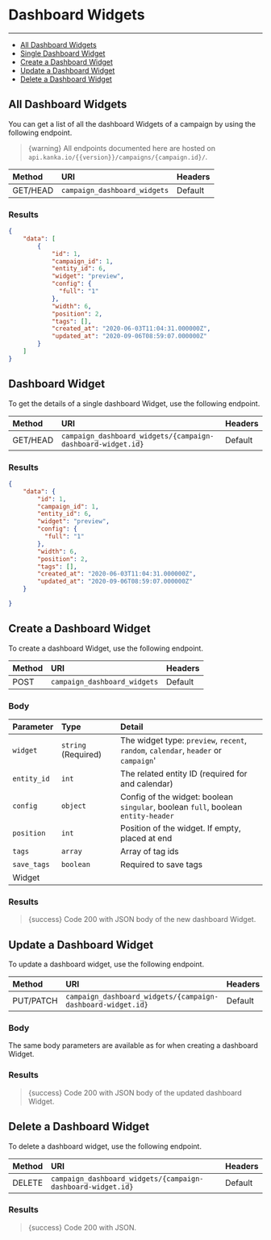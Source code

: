 # Dashboard Widgets

---

- [All Dashboard Widgets](#all-dashboard-widgets)
- [Single Dashboard Widget](#dashboard-widget)
- [Create a Dashboard Widget](#create-dashboard-widget)
- [Update a Dashboard Widget](#update-dashboard-widget)
- [Delete a Dashboard Widget](#delete-dashboard-widget)

<a name="all-dashboard-widgets"></a>
## All Dashboard Widgets

You can get a list of all the dashboard Widgets of a campaign by using the following endpoint.

> {warning} All endpoints documented here are hosted on `api.kanka.io/{{version}}/campaigns/{campaign.id}/`.


| Method | URI | Headers |
| :- |   :-   |  :-  |
| GET/HEAD | `campaign_dashboard_widgets` | Default |

### Results
```json
{
    "data": [
        {
            "id": 1,
            "campaign_id": 1,
            "entity_id": 6,
            "widget": "preview",
            "config": {
              "full": "1"
            },
            "width": 6,
            "position": 2,
            "tags": [],
            "created_at": "2020-06-03T11:04:31.000000Z",
            "updated_at": "2020-09-06T08:59:07.000000Z"
        }
    ]
}
```


<a name="dashboard-widget"></a>
## Dashboard Widget

To get the details of a single dashboard Widget, use the following endpoint.

| Method | URI | Headers |
| :- |   :-   |  :-  |
| GET/HEAD | `campaign_dashboard_widgets/{campaign-dashboard-widget.id}` | Default |

### Results
```json
{
    "data": {
        "id": 1,
        "campaign_id": 1,
        "entity_id": 6,
        "widget": "preview",
        "config": {
          "full": "1"
        },
        "width": 6,
        "position": 2,
        "tags": [],
        "created_at": "2020-06-03T11:04:31.000000Z",
        "updated_at": "2020-09-06T08:59:07.000000Z"
    }

}
```


<a name="create-dashboard Widget"></a>
## Create a Dashboard Widget

To create a dashboard Widget, use the following endpoint.

| Method | URI | Headers |
| :- |   :-   |  :-  |
| POST | `campaign_dashboard_widgets` | Default |

### Body

| Parameter | Type | Detail |
| :- |   :-   |  :-  |
| `widget` | `string` (Required) | The widget type: `preview`, `recent`, `random`, `calendar`, `header` or `campaign`'  |
| `entity_id` | `int` | The related entity ID (required for and calendar) |
| `config` | `object` | Config of the widget: boolean `singular`, boolean `full`, boolean `entity-header` |
| `position` | `int` | Position of the widget. If empty, placed at end |
| `tags` | `array` | Array of tag ids |
| `save_tags` | `boolean` | Required to save tags |
Widget |

### Results

> {success} Code 200 with JSON body of the new dashboard Widget.


<a name="update-dashboard-widget"></a>
## Update a Dashboard Widget

To update a dashboard widget, use the following endpoint.

| Method | URI | Headers |
| :- |   :-   |  :-  |
| PUT/PATCH | `campaign_dashboard_widgets/{campaign-dashboard-widget.id}` | Default |

### Body

The same body parameters are available as for when creating a dashboard Widget.

### Results

> {success} Code 200 with JSON body of the updated dashboard Widget.


<a name="delete-dashboard Widget"></a>
## Delete a Dashboard Widget

To delete a dashboard widget, use the following endpoint.

| Method | URI | Headers |
| :- |   :-   |  :-  |
| DELETE | `campaign_dashboard_widgets/{campaign-dashboard-widget.id}` | Default |

### Results

> {success} Code 200 with JSON.
